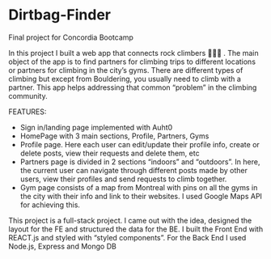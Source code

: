 # Dirtbag-Finder
Final project for Concordia Bootcamp

In this project I built a web app that connects rock climbers  🧗🏻‍♂️ . The main object of the app is to find partners for climbing trips to different locations or partners for climbing in the city’s gyms. There are different types of climbing but except from Bouldering, you usually need to climb with a partner. This app helps addressing that common “problem” in the climbing community.

FEATURES:

* Sign in/landing page implemented with Auht0
* HomePage with 3 main sections, Profile, Partners, Gyms
* Profile page. Here each user can edit/update their profile info, create or delete posts, view their requests and delete them, etc
* Partners page is divided in 2 sections “indoors” and “outdoors”. In here, the current user can navigate through different posts made by other users, view their profiles and send requests to climb together.
* Gym page consists of a map from Montreal with pins on all the gyms in the city with their info and link to their websites. I used Google Maps API for achieving this.

This project is a full-stack project. I came out with the idea, designed the layout for the FE and structured the data for the BE. I built the Front End with REACT.js and styled with “styled components”. For the Back End I used Node.js, Express and Mongo DB 

